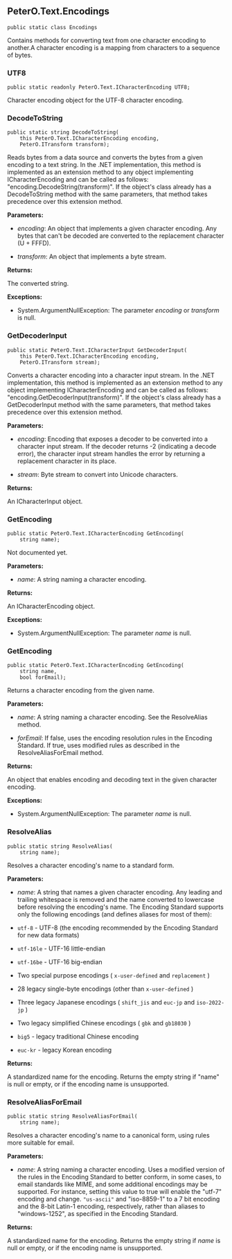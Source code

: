 ## PeterO.Text.Encodings

    public static class Encodings

Contains methods for converting text from one character encoding to another.A character encoding is a mapping from characters to a sequence of bytes.

### UTF8

    public static readonly PeterO.Text.ICharacterEncoding UTF8;

Character encoding object for the UTF-8 character encoding.

### DecodeToString

    public static string DecodeToString(
        this PeterO.Text.ICharacterEncoding encoding,
        PeterO.ITransform transform);

Reads bytes from a data source and converts the bytes from a given encoding to a text string. In the .NET implementation, this method is implemented as an extension method to any object implementing ICharacterEncoding and can be called as follows: "encoding.DecodeString(transform)". If the object's class already has a DecodeToString method with the same parameters, that method takes precedence over this extension method.

<b>Parameters:</b>

 * <i>encoding</i>: An object that implements a given character encoding. Any bytes that can't be decoded are converted to the replacement character (U + FFFD).

 * <i>transform</i>: An object that implements a byte stream.

<b>Returns:</b>

The converted string.

<b>Exceptions:</b>

 * System.ArgumentNullException:
The parameter  <i>encoding</i>
 or  <i>transform</i>
 is null.

### GetDecoderInput

    public static PeterO.Text.ICharacterInput GetDecoderInput(
        this PeterO.Text.ICharacterEncoding encoding,
        PeterO.ITransform stream);

Converts a character encoding into a character input stream. In the .NET implementation, this method is implemented as an extension method to any object implementing ICharacterEncoding and can be called as follows: "encoding.GetDecoderInput(transform)". If the object's class already has a GetDecoderInput method with the same parameters, that method takes precedence over this extension method.

<b>Parameters:</b>

 * <i>encoding</i>: Encoding that exposes a decoder to be converted into a character input stream. If the decoder returns -2 (indicating a decode error), the character input stream handles the error by returning a replacement character in its place.

 * <i>stream</i>: Byte stream to convert into Unicode characters.

<b>Returns:</b>

An ICharacterInput object.

### GetEncoding

    public static PeterO.Text.ICharacterEncoding GetEncoding(
        string name);

Not documented yet.

<b>Parameters:</b>

 * <i>name</i>: A string naming a character encoding.

<b>Returns:</b>

An ICharacterEncoding object.

<b>Exceptions:</b>

 * System.ArgumentNullException:
The parameter  <i>name</i>
 is null.

### GetEncoding

    public static PeterO.Text.ICharacterEncoding GetEncoding(
        string name,
        bool forEmail);

Returns a character encoding from the given name.

<b>Parameters:</b>

 * <i>name</i>: A string naming a character encoding. See the ResolveAlias method.

 * <i>forEmail</i>: If false, uses the encoding resolution rules in the Encoding Standard. If true, uses modified rules as described in the ResolveAliasForEmail method.

<b>Returns:</b>

An object that enables encoding and decoding text in the given character encoding.

<b>Exceptions:</b>

 * System.ArgumentNullException:
The parameter  <i>name</i>
 is null.

### ResolveAlias

    public static string ResolveAlias(
        string name);

Resolves a character encoding's name to a standard form.

<b>Parameters:</b>

 * <i>name</i>: A string that names a given character encoding. Any leading and trailing whitespace is removed and the name converted to lowercase before resolving the encoding's name. The Encoding Standard supports only the following encodings (and defines aliases for most of them):

 *  `utf-8`  - UTF-8 (the encoding recommended by the Encoding Standard for new data formats)

 *  `utf-16le`  - UTF-16 little-endian

 *  `utf-16be`  - UTF-16 big-endian

 * Two special purpose encodings ( `x-user-defined`  and `replacement` )

 * 28 legacy single-byte encodings (other than `x-user-defined` )

 * Three legacy Japanese encodings ( `shift_jis`  and `euc-jp`  and  `iso-2022-jp` )

 * Two legacy simplified Chinese encodings ( `gbk`  and `gb18030` )

 *  `big5`  - legacy traditional Chinese encoding

 *  `euc-kr`  - legacy Korean encoding

<b>Returns:</b>

A standardized name for the encoding. Returns the empty string if "name" is null or empty, or if the encoding name is unsupported.

### ResolveAliasForEmail

    public static string ResolveAliasForEmail(
        string name);

Resolves a character encoding's name to a canonical form, using rules more suitable for email.

<b>Parameters:</b>

 * <i>name</i>: A string naming a character encoding. Uses a modified version of the rules in the Encoding Standard to better conform, in some cases, to email standards like MIME, and some additional encodings may be supported. For instance, setting this value to true will enable the "utf-7" encoding and change.  `"us-ascii"` and "iso-8859-1" to a 7 bit encoding and the 8-bit Latin-1 encoding, respectively, rather than aliases to "windows-1252", as specified in the Encoding Standard.

<b>Returns:</b>

A standardized name for the encoding. Returns the empty string if  <i>name</i>
 is null or empty, or if the encoding name is unsupported.
